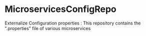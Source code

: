 # MicroservicesConfigRepo
Externalize Configuration properties : This repository contains the ".properties" file of various microservices
